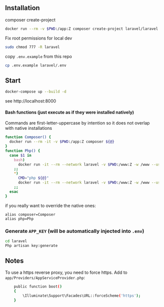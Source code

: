 ## Installation

composer create-project
```bash
docker run --rm -v $PWD:/app:Z composer create-project laravel/laravel laravel
```

Fix root permissions for local dev

```bash
sudo chmod 777 -R laravel
```

copy `.env.example` from this repo
```bash
cp .env.example laravel/.env
```

## Start

```bash
docker-compose up --build -d
```
see http://localhost:8000


#### Bash functions (just execute as if they were installed natively)

Commands are first-letter-uppercase by intention so it does not overlap with native installations

```bash
function Composer() {
  docker run --rm -it -v $PWD:/app:Z composer ${@}
}
function Php() {
  case $1 in
    bash) 
      docker run -it --rm --network laravel -v $PWD:/www:Z -w /www --user $(id -u) php:local bash
    ;;
    *)
      CMD="php ${@}"
      docker run -it --rm --network laravel -v $PWD:/www:Z -w /www --user $(id -u) php:local bash -c "${CMD}"
    ;;
  esac
}
```

if you really want to override the native ones:
```
alias composer=Composer
alias php=Php
```


### Generate `APP_KEY` (will be automatically injected into `.env`)

```bash
cd laravel
Php artisan key:generate
```

## Notes

To use a https reverse proxy, you need to force https.
Add to `app/Providers/AppServiceProvider.php`:
```bash
    public function boot()
    {
        \Illuminate\Support\Facades\URL::forceScheme('https');
    }
```

